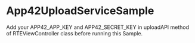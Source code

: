 App42UploadServiceSample
========================

Add your APP42_APP_KEY and APP42_SECRET_KEY in uploadAPI method of RTEViewController class before running this Sample. 
